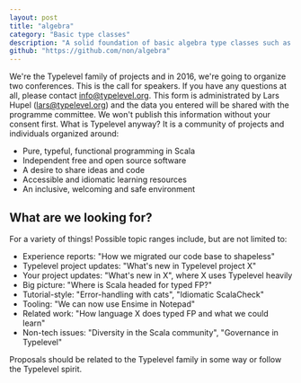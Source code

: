 ```yaml
---
layout: post
title: "algebra"
category: "Basic type classes"
description: "A solid foundation of basic algebra type classes such as groups and rings aiming to serve as a consistent foundation for multiple libraries."
github: "https://github.com/non/algebra"
---
```


We're the Typelevel family of projects and in 2016, we're going to organize two conferences. This is the call for speakers. If you have any questions at all, please contact info@typelevel.org. This form is administrated by Lars Hupel (lars@typelevel.org) and the data you entered will be shared with the programme committee. We won't publish this information without your consent first.
What is Typelevel anyway? It is a community of projects and individuals organized around:

- Pure, typeful, functional programming in Scala
- Independent free and open source software
- A desire to share ideas and code
- Accessible and idiomatic learning resources
- An inclusive, welcoming and safe environment

## What are we looking for?

For a variety of things! Possible topic ranges include, but are not limited to:

- Experience reports:  "How we migrated our code base to shapeless"
- Typelevel project updates: "What's new in Typelevel project X"
- Your project updates: "What's new in X", where X uses Typelevel heavily
- Big picture: "Where is Scala headed for typed FP?"
- Tutorial-style: "Error-handling with cats", "Idiomatic ScalaCheck"
- Tooling: "We can now use Ensime in Notepad"
- Related work: "How language X does typed FP and what we could learn"
- Non-tech issues: "Diversity in the Scala community", "Governance in Typelevel"

Proposals should be related to the Typelevel family in some way or follow the Typelevel spirit.
